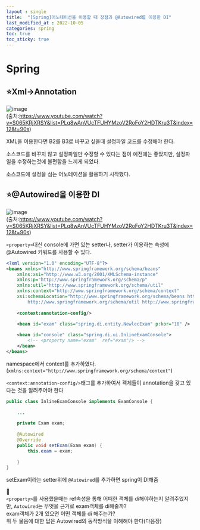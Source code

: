 ```yaml
---
layout : single
title:  "[Spring]어노테이션을 이용할 때 장점과 @Autowired를 이용한 DI"
last_modified_at : 2022-10-05
categories: spring
toc: true
toc_sticky: true
---
```


# Spring

## ⭐Xml->Annotation

![image](https://user-images.githubusercontent.com/80660585/194042721-86114ace-f6d2-4bb7-937f-afb1195e9aea.png)  
(출처:https://www.youtube.com/watch?v=S065KRjXRSY&list=PLq8wAnVUcTFUHYMzoV2RoFoY2HDTKru3T&index=12&t=90s)

XML을 이용한다면 B2를 B3로 바꾸고 싶을때 설정파일 코드를 수정해야 한다.  

소스코드를 바꾸지 않고 설정파일만 수정할 수 있다는 점이 예전에는 좋았지만, 설정파일을 수정하는것에 불편함을 느끼게 되었다.  

소스코드에 설정을 심는 어노테이션을 활용하기 시작했다.  

## ⭐@Autowired을 이용한 DI

![image](https://user-images.githubusercontent.com/80660585/194044136-6f8d9dbd-f1ba-46a3-968f-a22fcbe60cdf.png)  
(출처:https://www.youtube.com/watch?v=S065KRjXRSY&list=PLq8wAnVUcTFUHYMzoV2RoFoY2HDTKru3T&index=12&t=90s)

`<property>`대신 console에 가면 있는 setter나, setter가 이용하는 속성에 @Autowired 키워드를 사용할 수 있다.


```xml
<?xml version="1.0" encoding="UTF-8"?>
<beans xmlns="http://www.springframework.org/schema/beans"
	xmlns:xsi="http://www.w3.org/2001/XMLSchema-instance"
	xmlns:p="http://www.springframework.org/schema/p"
	xmlns:util="http://www.springframework.org/schema/util"
	xmlns:context="http://www.springframework.org/schema/context"
	xsi:schemaLocation="http://www.springframework.org/schema/beans http://www.springframework.org/schema/beans/spring-beans.xsd
		http://www.springframework.org/schema/util http://www.springframework.org/schema/util/spring-util-4.3.xsd">
	
	<context:annotation-config/>

	<bean id="exam" class="spring.di.entity.NewlecExam" p:kor="10" />
	
	<bean id="console" class="spring.di.ui.InlineExamConsole">
		<!-- <property name="exam"  ref="exam"/> --> 
	</bean>
</beans>

```

namespace에서 context를 추가하였다.(`xmlns:context="http://www.springframework.org/schema/context"`)  

`<context:annotation-config/>`태그를 추가하여서 객체들이 annotation을 갖고 있다는 것을 알려주어야 한다 


```java
public class InlineExamConsole implements ExamConsole {
	
	...

	private Exam exam;
	
	@Autowired
	@Override
	public void setExam(Exam exam) {
		this.exam = exam;
		
	}
}

```
setExam이라는 setter위에 `@Autowired`를 추가하면 spring이 DI해줌

📌  
`<property>`를 사용했을때는 ref속성을 통해 어떠한 객체를 di해야하는지 알려주었지만, `Autowired`는 무엇을 근거로 exam객체를 di해줄까?  
exam객체가 2개 있으면 어떤 객체를 di 해주는가?  
위 두 물음에 대한 답은 Autowired의 동작방식을 이해해야 한다(다음장)




